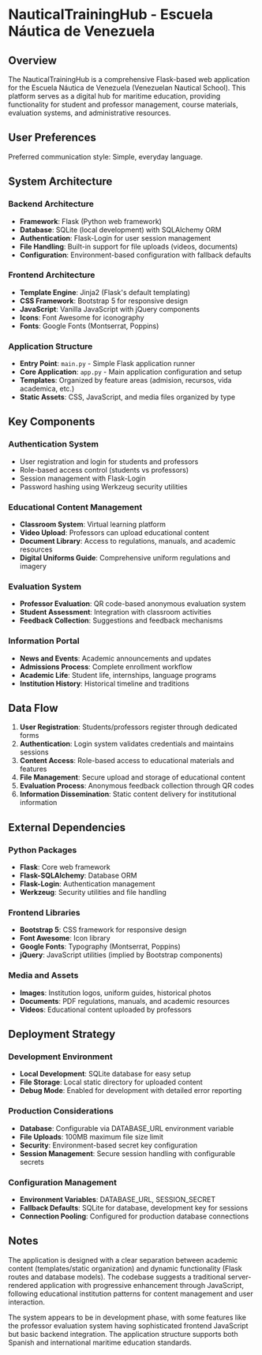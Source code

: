 # NauticalTrainingHub - Escuela Náutica de Venezuela

## Overview

The NauticalTrainingHub is a comprehensive Flask-based web application for the Escuela Náutica de Venezuela (Venezuelan Nautical School). This platform serves as a digital hub for maritime education, providing functionality for student and professor management, course materials, evaluation systems, and administrative resources.

## User Preferences

Preferred communication style: Simple, everyday language.

## System Architecture

### Backend Architecture
- **Framework**: Flask (Python web framework)
- **Database**: SQLite (local development) with SQLAlchemy ORM
- **Authentication**: Flask-Login for user session management
- **File Handling**: Built-in support for file uploads (videos, documents)
- **Configuration**: Environment-based configuration with fallback defaults

### Frontend Architecture
- **Template Engine**: Jinja2 (Flask's default templating)
- **CSS Framework**: Bootstrap 5 for responsive design
- **JavaScript**: Vanilla JavaScript with jQuery components
- **Icons**: Font Awesome for iconography
- **Fonts**: Google Fonts (Montserrat, Poppins)

### Application Structure
- **Entry Point**: `main.py` - Simple Flask application runner
- **Core Application**: `app.py` - Main application configuration and setup
- **Templates**: Organized by feature areas (admision, recursos, vida academica, etc.)
- **Static Assets**: CSS, JavaScript, and media files organized by type

## Key Components

### Authentication System
- User registration and login for students and professors
- Role-based access control (students vs professors)
- Session management with Flask-Login
- Password hashing using Werkzeug security utilities

### Educational Content Management
- **Classroom System**: Virtual learning platform
- **Video Upload**: Professors can upload educational content
- **Document Library**: Access to regulations, manuals, and academic resources
- **Digital Uniforms Guide**: Comprehensive uniform regulations and imagery

### Evaluation System
- **Professor Evaluation**: QR code-based anonymous evaluation system
- **Student Assessment**: Integration with classroom activities
- **Feedback Collection**: Suggestions and feedback mechanisms

### Information Portal
- **News and Events**: Academic announcements and updates
- **Admissions Process**: Complete enrollment workflow
- **Academic Life**: Student life, internships, language programs
- **Institution History**: Historical timeline and traditions

## Data Flow

1. **User Registration**: Students/professors register through dedicated forms
2. **Authentication**: Login system validates credentials and maintains sessions
3. **Content Access**: Role-based access to educational materials and features
4. **File Management**: Secure upload and storage of educational content
5. **Evaluation Process**: Anonymous feedback collection through QR codes
6. **Information Dissemination**: Static content delivery for institutional information

## External Dependencies

### Python Packages
- **Flask**: Core web framework
- **Flask-SQLAlchemy**: Database ORM
- **Flask-Login**: Authentication management
- **Werkzeug**: Security utilities and file handling

### Frontend Libraries
- **Bootstrap 5**: CSS framework for responsive design
- **Font Awesome**: Icon library
- **Google Fonts**: Typography (Montserrat, Poppins)
- **jQuery**: JavaScript utilities (implied by Bootstrap components)

### Media and Assets
- **Images**: Institution logos, uniform guides, historical photos
- **Documents**: PDF regulations, manuals, and academic resources
- **Videos**: Educational content uploaded by professors

## Deployment Strategy

### Development Environment
- **Local Development**: SQLite database for easy setup
- **File Storage**: Local static directory for uploaded content
- **Debug Mode**: Enabled for development with detailed error reporting

### Production Considerations
- **Database**: Configurable via DATABASE_URL environment variable
- **File Uploads**: 100MB maximum file size limit
- **Security**: Environment-based secret key configuration
- **Session Management**: Secure session handling with configurable secrets

### Configuration Management
- **Environment Variables**: DATABASE_URL, SESSION_SECRET
- **Fallback Defaults**: SQLite for database, development key for sessions
- **Connection Pooling**: Configured for production database connections

## Notes

The application is designed with a clear separation between academic content (templates/static organization) and dynamic functionality (Flask routes and database models). The codebase suggests a traditional server-rendered application with progressive enhancement through JavaScript, following educational institution patterns for content management and user interaction.

The system appears to be in development phase, with some features like the professor evaluation system having sophisticated frontend JavaScript but basic backend integration. The application structure supports both Spanish and international maritime education standards.